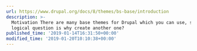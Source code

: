 ```yaml
---
url: https://www.drupal.org/docs/8/themes/bs-base/introduction
description: >-
  Motivation There are many base themes for Drupal which you can use, so the
  logical question is why create another one?
published_time: '2019-01-14T16:31:50+00:00'
modified_time: '2019-01-20T10:10:38+00:00'
---
```

